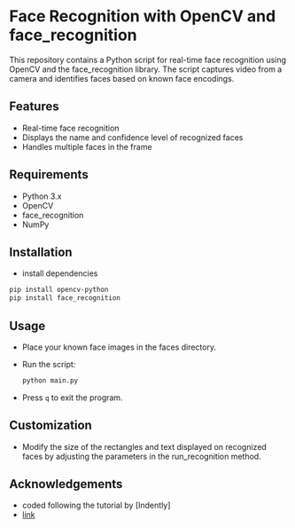 # Face Recognition with OpenCV and face_recognition

This repository contains a Python script for real-time face recognition using OpenCV and the face_recognition library. The script captures video from a camera and identifies faces based on known face encodings.

## Features

- Real-time face recognition
- Displays the name and confidence level of recognized faces
- Handles multiple faces in the frame

## Requirements

- Python 3.x
- OpenCV
- face_recognition
- NumPy

## Installation

- install dependencies

```bash
pip install opencv-python
pip install face_recognition
```

## Usage

- Place your known face images in the faces directory.
- Run the script:
    
    ```bash
    python main.py
    ```
- Press `q` to exit the program.

## Customization

- Modify the size of the rectangles and text displayed on recognized faces by adjusting the parameters in the run_recognition method.

## Acknowledgements

- coded following the tutorial by [Indently]
- [link](https://www.youtube.com/watch?v=tl2eEBFEHqM&ab_channel=Indently)